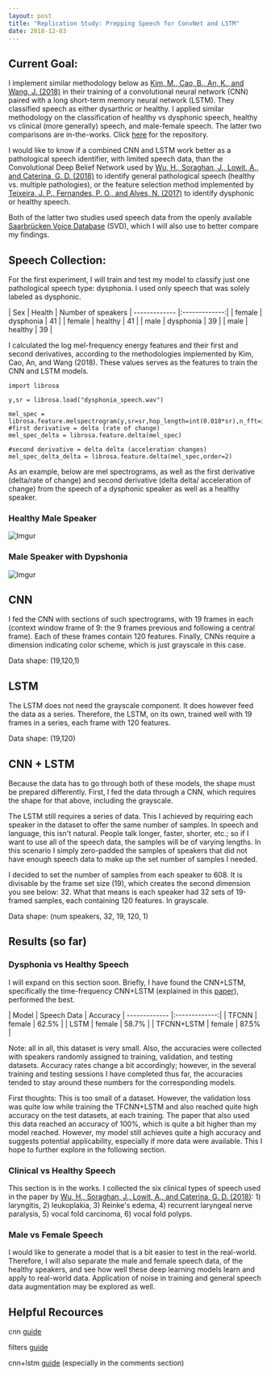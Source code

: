 ```yaml
---
layout: post
title: "Replication Study: Prepping Speech for ConvNet and LSTM"
date: 2018-12-03
---
```



## Current Goal:

I implement similar methodology below as <a href="https://www.researchgate.net/publication/327350843_Dysarthric_Speech_Recognition_Using_Convolutional_LSTM_Neural_Network">Kim, M., Cao, B., An, K., and Wang, J. (2018)</a> in their training of a convolutional neural network (CNN) paired with a long short-term memory neural network (LSTM). They classified speech as either dysarthric or healthy. I applied similar methodology on the classification of healthy vs dysphonic speech, healthy vs clinical (more generally) speech, and male-female speech. The latter two comparisons are in-the-works. Click <a href="">here</a> for the repository.

I would like to know if a combined CNN and LSTM work better as a pathological speech identifier, with limited speech data, than the Convolutional Deep Belief Network used by <a href="https://strathprints.strath.ac.uk/64290/">Wu, H., Soraghan, J., Lowit, A., and Caterina, G. D. (2018)</a> to identify general pathological speech (healthy vs. multiple pathologies), or the feature selection method implemented by <a href="https://www.sciencedirect.com/science/article/pii/S1877050917321956">Teixeira, J. P., Fernandes, P. O., and Alves, N. (2017)</a> to identify dysphonic or healthy speech. 

Both of the latter two studies used speech data from the openly available <a href="http://www.stimmdatenbank.coli.uni-saarland.de/index.php4#target">Saarbrücken Voice Database</a> (SVD), which I will also use to better compare my findings.

## Speech Collection:

For the first experiment, I will train and test my model to classify just one pathological speech type: dysphonia. I used only speech that was solely labeled as dysphonic.


| Sex  | Health      | Number of speakers
| ------------- |:-------------:| 
| female             | dysphonia      |  41  |
| female            | healthy    | 41  |
| male            | dysphonia    | 39  |
| male            | healthy    |  39  |

I calculated the log mel-frequency energy features and their first and second derivatives, according to the methodologies implemented by Kim, Cao, An, and Wang (2018). These values serves as the features to train the CNN and LSTM models. 

```
import librosa

y,sr = librosa.load("dysphonia_speech.wav")

mel_spec = librosa.feature.melspectrogram(y,sr=sr,hop_length=int(0.010*sr),n_fft=int(0.025*sr))
#first derivative = delta (rate of change)
mel_spec_delta = librosa.feature.delta(mel_spec)

#second derivative = delta delta (acceleration changes)
mel_spec_delta_delta = librosa.feature.delta(mel_spec,order=2)

```

As an example, below are mel spectrograms, as well as the first derivative (delta/rate of change) and second derivative (delta delta/ acceleration of change) from the speech of a dysphonic speaker as well as a healthy speaker. 

### Healthy Male Speaker
![Imgur](https://i.imgur.com/k8khD7R.png)


### Male Speaker with Dypshonia
![Imgur](https://i.imgur.com/jeVNMEb.png)


## CNN 

I fed the CNN with sections of such spectrograms, with 19 frames in each (context window frame of 9: the 9 frames previous and following a central frame). Each of these frames contain 120 features. Finally, CNNs require a dimension indicating color scheme, which is just grayscale in this case. 

Data shape:
(19,120,1)

## LSTM

The LSTM does not need the grayscale component. It does however feed the data as a series. Therefore, the LSTM, on its own, trained well with 19 frames in a series, each frame with 120 features.

Data shape:
(19,120)

## CNN + LSTM

Because the data has to go through both of these models, the shape must be prepared differently. First, I fed the data through a CNN, which requires the shape for that above, including the grayscale. 

The LSTM still requires a series of data. This I achieved by requiring each speaker in the dataset to offer the same number of samples. In speech and language, this isn't natural. People talk longer, faster, shorter, etc.; so if I want to use all of the speech data, the samples will be of varying lengths. In this scenario I simply zero-padded the samples of speakers that did not have enough speech data to make up the set number of samples I needed. 

I decided to set the number of samples from each speaker to 608. It is divisable by the frame set size (19), which creates the second dimension you see below: 32. What that means is each speaker had 32 sets of 19-framed samples, each containing 120 features. In grayscale. 

Data shape:
(num speakers, 32, 19, 120, 1)

## Results (so far)

### Dysphonia vs Healthy Speech

I will expand on this section soon. Briefly, I have found the CNN+LSTM, specifically the time-frequency CNN+LSTM (explained in this <a href="https://www.researchgate.net/publication/327350843_Dysarthric_Speech_Recognition_Using_Convolutional_LSTM_Neural_Network">paper</a>), performed the best.

| Model  | Speech Data      | Accuracy
| ------------- |:-------------:| 
| TFCNN             | female      |  62.5%  |
| LSTM            | female    | 58.7%  |
| TFCNN+LSTM            | female    | 87.5%  |

Note: all in all, this dataset is very small. Also, the accuracies were collected with speakers randomly assigned to training, validation, and testing datasets. Accuracy rates change a bit accordingly; however, in the several training and testing sessions I have completed thus far, the accuracies tended to stay around these numbers for the corresponding models. 

First thoughts: This is too small of a dataset. However, the validation loss was quite low while training the TFCNN+LSTM and also reached quite high accuracy on the test datasets, at each training. The paper that also used this data reached an accuracy of 100%, which is quite a bit higher than my model reached. However, my model still achieves quite a high accuracy and suggests potential applicability, especially if more data were available. This I hope to further explore in the following section.

### Clinical vs Healthy Speech

This section is in the works. I collected the six clinical types of speech used in the paper by <a href="https://strathprints.strath.ac.uk/64290/">Wu, H., Soraghan, J., Lowit, A., and Caterina, G. D. (2018)</a>: 1) laryngitis, 2) leukoplakia, 3) Reinke's edema, 4) recurrent laryngeal nerve paralysis, 5) vocal fold carcinoma, 6) vocal fold polyps. 

### Male vs Female Speech

I would like to generate a model that is a bit easier to test in the real-world. Therefore, I will also separate the male and female speech data, of the healthy speakers, and see how well these deep learning models learn and apply to real-world data. Application of noise in training and general speech data augmentation may be explored as well. 


## Helpful Recources
cnn <a href="http://adventuresinmachinelearning.com/keras-tutorial-cnn-11-lines/">guide</a>

filters <a href="https://adeshpande3.github.io/A-Beginner%27s-Guide-To-Understanding-Convolutional-Neural-Networks-Part-2/">guide</a>

cnn+lstm <a href="https://machinelearningmastery.com/cnn-long-short-term-memory-networks/">guide</a> (especially in the comments section)

